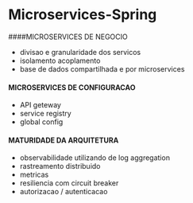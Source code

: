 # Microservices-Spring
####MICROSERVICES DE NEGOCIO
 - divisao e granularidade dos servicos
 - isolamento acoplamento
 - base de dados compartilhada e por microservices
 
#### MICROSERVICES DE CONFIGURACAO
- API geteway
- service registry
- global config

#### MATURIDADE DA ARQUITETURA
- observabilidade utilizando de log aggregation
- rastreamento distribuido
- metricas
- resiliencia com circuit breaker
- autorizacao / autenticacao
